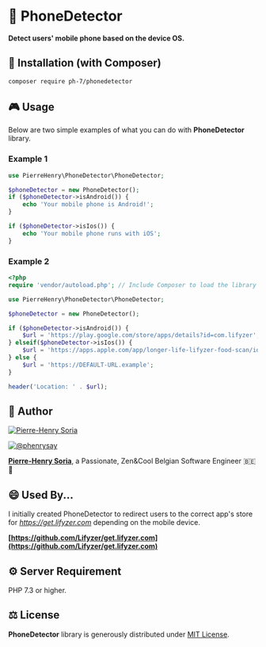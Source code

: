 # 📱 PhoneDetector

**Detect users' mobile phone based on the device OS.**


## 📓 Installation (with Composer)

```bash
composer require ph-7/phonedetector
```


## 🎮  Usage

Below are two simple examples of what you can do with **PhoneDetector** library.

### Example 1

```php
use PierreHenry\PhoneDetector\PhoneDetector;

$phoneDetector = new PhoneDetector();
if ($phoneDetector->isAndroid()) {
    echo 'Your mobile phone is Android!';
}

if ($phoneDetector->isIos()) {
    echo 'Your mobile phone runs with iOS';
}
```

### Example 2

```php
<?php
require 'vendor/autoload.php'; // Include Composer to load the library

use PierreHenry\PhoneDetector\PhoneDetector;

$phoneDetector = new PhoneDetector();

if ($phoneDetector->isAndroid()) {
    $url = 'https://play.google.com/store/apps/details?id=com.lifyzer';
} elseif($phoneDetector->isIos()) {
    $url = 'https://apps.apple.com/app/longer-life-lifyzer-food-scan/id1466196809';
} else {
    $url = 'https://DEFAULT-URL.example';
}

header('Location: ' . $url);
```


## 🚀 Author

[![Pierre-Henry Soria](https://avatars0.githubusercontent.com/u/1325411?s=200)](https://pierrehenry.be "My personal website :-)")

[![@phenrysay][twitter-image]][twitter-url]

**[Pierre-Henry Soria][author-url]**, a Passionate, Zen&Cool Belgian Software Engineer :belgium: :chocolate_bar:


## 😄 Used By...

I initially created PhoneDetector to redirect users to the correct app's store for *https://get.lifyzer.com* depending on the mobile device.

**[https://github.com/Lifyzer/get.lifyzer.com](https://github.com/Lifyzer/get.lifyzer.com)**


## ⚙ Server Requirement

PHP 7.3 or higher.


## ⚖ License

**PhoneDetector** library is generously distributed under [MIT License][license-url].


<!-- GitHub's Markdown reference links -->
[author-url]: https://pierrehenry.be
[license-url]: https://opensource.org/licenses/MIT
[twitter-image]: https://img.shields.io/twitter/url/https/shields.io.svg?style=social
[twitter-url]: https://twitter.com/phenrysay
